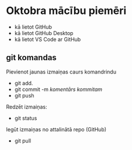# Oktobra mācību piemēri

- kā lietot GitHub
- kā lietot GitHub Desktop
- kā lietot VS Code ar GitHub

## git komandas

Pievienot jaunas izmaiņas caurs komandrindu
- git add.
- git commit -m *komentārs kommitam*
- git push

Redzēt izmaiņas:
- git status

Iegūt izmaiņas no attalinātā repo (GitHub)
- git pull
